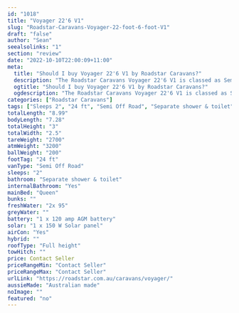 ```yaml
---
id: "1018"
title: "Voyager 22'6 V1"
slug: "Roadstar-Caravans-Voyager-22-foot-6-foot-V1"
draft: "false"
author: "Sean"
seealsolinks: "1"
section: "review"
date: "2022-10-10T22:00:09+11:00"
meta:
  title: "Should I buy Voyager 22'6 V1 by Roadstar Caravans?"
  description: "The Roadstar Caravans Voyager 22'6 V1 is classed as Semi Off Road, and sleeps 2 people. It is Australian made and comes in at 24 ft. It generally has Separate shower & toilet."
  ogtitle: "Should I buy Voyager 22'6 V1 by Roadstar Caravans?"
  ogdescription: "The Roadstar Caravans Voyager 22'6 V1 is classed as Semi Off Road, and sleeps 2 people. It is Australian made and comes in at 24 ft. It generally has Separate shower & toilet."
categories: ["Roadstar Caravans"]
tags: ["Sleeps 2", "24 ft", "Semi Off Road", "Separate shower & toilet", "Full height", "Price Unknown", "Australian made"]
totalLength: "8.99"
bodyLength: "7.28"
totalHeight: "3"
totalWidth: "2.5"
tareWeight: "2700"
atmWeight: "3200"
ballWeight: "200"
footTag: "24 ft"
vanType: "Semi Off Road"
sleeps: "2"
bathroom: "Separate shower & toilet"
internalBathroom: "Yes"
mainBed: "Queen"
bunks: ""
freshWater: "2x 95"
greyWater: ""
battery: "1 x 120 amp AGM battery"
solar: "1 x 150 W Solar panel"
airCon: "Yes"
hybrid: ""
roofType: "Full height"
towHitch: ""
price: Contact Seller
priceRangeMin: "Contact Seller"
priceRangeMax: "Contact Seller"
urlLink: "https://roadstar.com.au/caravans/voyager/"
aussieMade: "Australian made"
noImage: ""
featured: "no"
---
```

